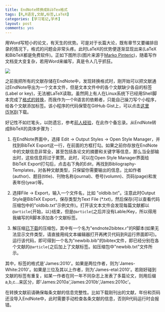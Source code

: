 ```yaml
---
title: EndNote转换成BibTex格式
tags: [R,R语言,文献,标签,LaTeX]
categories: [学习笔记,学术]
layout: post
comments: yes
---
```


用Word写短小的论文，有天生的优势。可是对于长篇大论，既有章节又要编排目录的情况下，格式的问题会非常头疼。此时LaTeX的优势便逐渐显现出来(LaTeX和BibTeX都是免费软件)。正如下图所示(图片来源于[Marko Pinteric](http://www.pinteric.com/))，随着写作文档变大变复杂，若用Word来编写，真是令人几乎抓狂。

![](http://sixf.org/files/images/2014/03/word-latex.gif)

之前我把所有的文献存储在EndNote中，发现转换格式时，刚开始可以把文献通过EndNote导出为一个文本文件，但是文本文件中的各个文献缺少各自的标签(Label or key)，无法被LaTeX读取。虽然网上有人在Linux系统下已经用Shell脚本完成了[格式的转换](http://blog.sciencenet.cn/blog-47991-537062.html)，而我作为一个R语言的依赖者，只能自己操刀写个小程序，给各个文献添加标签。该小程序的代码保管在GitHub Gist上，可以点击[这里(51KB)](https://gist.github.com/sixf/9826050/download)下载。

好记性不如烂笔头，以防遗忘，参考[前人经验](http://blog.sciencenet.cn/blog-47991-537062.html)，在此作个备忘录。从EndNote转成BibTeX的具体步骤为：

1.	在EndNote界面中，选择 Edit -> Output Styles -> Open Style Manager，并找到BibTeX Export这一行，在前面的方框打勾。如果之前你存放在EndNote中的文献信息非常全，甚至包括各论文的摘要和关键字等信息，那么当全部输出时，这些信息将过于累赘。此时，可以在Open Style Manager界面给BibTeX Export打勾后，点击右下角的Edit，再找到Bibliography-Templates，对各种文献类型，只保留你需要输出的信息，比如作者(author)、题目(title)、刊物名称(journal)、卷号(volumn)、页码(page)和发表年份(year)等。

2.	选择File -> Export，输入一个文件名，比如 "oldbib.txt"。注意此时Output Style是BibTeX Export，保存类型为Text File (\*.txt)，然后保存(可以查看代码压缩包中的"oldbib.txt"示例文件)。打开该文本文件会发现每篇文献都以`@article{`开始，以`}`结束，但是`@article{`之后并没有Lable/Key，所以得用我编写的R脚本添加各个文献标签。
	
3.	解压缩[已下载](https://gist.github.com/sixf/9826050/download)的压缩包，其中有一个名为"endnote2bibtex.r"的R脚本(如果无法显示文件类型，请直接用纯文本编辑器打开再拷贝代码到R运行界面即可)。运行该代码，即可得到一个名为"newbib.bib"的bibtex文件，即已经分别在各个文献的`@article{`之后加上了文献标签。如压缩包中"newbib.txt"文件所示。

其中，标签的格式是'James:2010'。如果是两位作者，则为'James-White:2010'。如果是三位及其以上作者，则为'James-etal:2010'。若刚好碰到文献的标签有重复，如某一作者在同一年不同杂志上发表了多篇论文，则用后缀a,b,c...来区分，即'James:2010a','James:2010b','James:2010c'。

在转换文献前请确保每条文献的信息完整性。比如下载刚刊出的文献，年份和页码还没导入EndNote中，此时需要手动检查各条文献的信息，否则R代码运行时会报错。